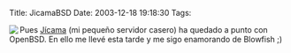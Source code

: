 Title: JicamaBSD
Date: 2003-12-18 19:18:30
Tags: 

<img align="left" src="http://web.archive.org/web/20031226230140/http://www.damog.net/files/jicama.png"/>Pues <a href="http://web.archive.org/web/20031226230140/http://200.78.37.203/">Jícama</a> (mi pequeño servidor casero) ha quedado a punto con OpenBSD. En ello me llevé esta tarde y me sigo enamorando de Blowfish ;)
